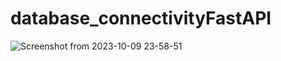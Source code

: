 # database_connectivityFastAPI


![Screenshot from 2023-10-09 23-58-51](https://github.com/Dorothy2020/database_connectivityFastAPI/assets/79142184/36deacee-c79f-4b43-89e1-d75ea7027b13)
